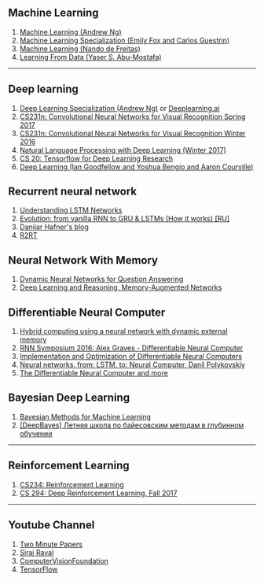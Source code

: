 ## Machine Learning
1. [Machine Learning (Andrew Ng)](https://www.coursera.org/learn/machine-learning)
1. [Machine Learning Specialization (Emily Fox and Carlos Guestrin)](https://www.coursera.org/specializations/machine-learning)
1. [Machine Learning (Nando de Freitas)](https://www.youtube.com/playlist?list=PLE6Wd9FR--EdyJ5lbFl8UuGjecvVw66F6)
1. [Learning From Data (Yaser S. Abu-Mostafa)](https://www.edx.org/course/learning-data-introductory-machine-caltechx-cs1156x-0)

---

## Deep learning
1. [Deep Learning Specialization (Andrew Ng)](https://www.coursera.org/specializations/deep-learning) or [Deeplearning.ai](https://www.youtube.com/channel/UCcIXc5mJsHVYTZR1maL5l9w)
1. [CS231n: Convolutional Neural Networks for Visual Recognition Spring 2017](https://www.youtube.com/playlist?list=PL3FW7Lu3i5JvHM8ljYj-zLfQRF3EO8sYv)
1. [CS231n: Convolutional Neural Networks for Visual Recognition Winter 2016](https://www.youtube.com/watch?v=NfnWJUyUJYU&list=PLkt2uSq6rBVctENoVBg1TpCC7OQi31AlC)
1. [Natural Language Processing with Deep Learning (Winter 2017)](https://www.youtube.com/playlist?list=PL3FW7Lu3i5Jsnh1rnUwq_TcylNr7EkRe6)
1. [CS 20: Tensorflow for Deep Learning Research](http://web.stanford.edu/class/cs20si/)
1. [Deep Learning (Ian Goodfellow and Yoshua Bengio and Aaron Courville)](http://www.deeplearningbook.org/)

## Recurrent neural network
1. [Understanding LSTM Networks](http://colah.github.io/posts/2015-08-Understanding-LSTMs/)
1. [Evolution: from vanilla RNN to GRU & LSTMs (How it works) [RU]](https://www.youtube.com/watch?v=5lUUrREboSk)
1. [Danijar Hafner's blog](https://danijar.com/blog/)
1. [R2RT](https://r2rt.com/)

## Neural Network With Memory
1. [Dynamic Neural Networks for Question Answering](https://www.youtube.com/watch?v=T3octNTE7Is)
1. [Deep Learning and Reasoning, Memory-Augmented Networks](https://www.youtube.com/watch?v=v43HUFW2DjQ)

## Differentiable Neural Computer
1. [Hybrid computing using a neural network with dynamic external memory](https://www.nature.com/articles/nature20101)
1. [RNN Symposium 2016: Alex Graves - Differentiable Neural Computer](https://www.youtube.com/watch?v=steioHoiEms&list=PLPwzH56Rdmq4hcuEMtvBGxUrcQ4cAkoSc&index=11)
1. [Implementation and Optimization of Differentiable Neural Computers](https://web.stanford.edu/class/cs224n/reports/2753780.pdf)
1. [Neural networks. from: LSTM, to: Neural Computer, Danil Polykovskiy](https://www.youtube.com/watch?v=otRoAQtc5Dk)
1. [The Differentiable Neural Computer and more](https://www.youtube.com/watch?v=K14VNejrgmc)

## Bayesian Deep Learning
1. [Bayesian Methods for Machine Learning](https://www.coursera.org/learn/bayesian-methods-in-machine-learning/home/welcome)
1. [[DeepBayes] Летняя школа по байесовским методам в глубинном обучении](https://www.youtube.com/playlist?list=PLEqoHzpnmTfBSyGmE4nBlhxxi28dCZwWN)

---
## Reinforcement Learning
1. [CS234: Reinforcement Learning](http://web.stanford.edu/class/cs234/index.html)
1. [CS 294: Deep Reinforcement Learning, Fall 2017](http://rll.berkeley.edu/deeprlcourse/)

---

## Youtube Channel
1. [Two Minute Papers](https://www.youtube.com/user/keeroyz/videos)
1. [Siraj Raval](https://www.youtube.com/channel/UCWN3xxRkmTPmbKwht9FuE5A)
1. [ComputerVisionFoundation](https://www.youtube.com/channel/UC0n76gicaarsN_Y9YShWwhw)
1. [TensorFlow](https://www.youtube.com/channel/UC0rqucBdTuFTjJiefW5t-IQ)